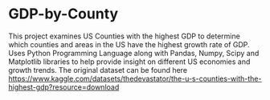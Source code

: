# GDP-by-County

This project examines US Counties with the highest GDP to determine which counties and areas in the US have the highest growth rate of GDP. Uses Python Programming Language along with Pandas, Numpy, Scipy and Matplotlib libraries to help provide insight on different US economies and growth trends. The original dataset can be found here https://www.kaggle.com/datasets/thedevastator/the-u-s-counties-with-the-highest-gdp?resource=download
